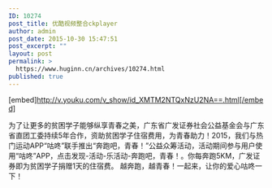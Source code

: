 ```yaml
---
ID: 10274
post_title: 优酷视频整合ckplayer
author: admin
post_date: 2015-10-30 15:47:51
post_excerpt: ""
layout: post
permalink: >
  https://www.huginn.cn/archives/10274.html
published: true
---
```

[embed]http://v.youku.com/v_show/id_XMTM2NTQxNzU2NA==.html[/embed]

为了让更多的贫困学子能够纵享青春之美，广东省广发证券社会公益基金会与广东省直团工委持续5年合作，资助贫困学子住宿费用，为青春助力！2015，我们与热门运动APP“咕咚”联手推出“奔跑吧，青春！”公益众筹活动，活动期间参与用户使用“咕咚”APP，点击发现-活动-乐活动-奔跑吧，青春！。你每奔跑5KM，广发证券即为贫困学子捐赠1天的住宿费。
越奔跑，越青春！一起来，让你的爱心咕咚一下！